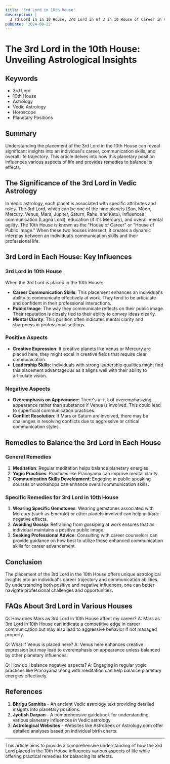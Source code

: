 ```yaml
---
title: '3rd Lord in 10th House'
description: |
  3 rd Lord in in 10 House, 3rd Lord in of 3 in 10 House of Career in Vedic astrology
pubDate: '2024-08-22'
---
```


# The 3rd Lord in the 10th House: Unveiling Astrological Insights

## Keywords
- 3rd Lord
- 10th House
- Astrology
- Vedic Astrology
- Horoscope
- Planetary Positions

## Summary
Understanding the placement of the 3rd Lord in the 10th House can reveal significant insights into an individual's career, communication skills, and overall life trajectory. This article delves into how this planetary position influences various aspects of life and provides remedies to balance its effects.

## The Significance of the 3rd Lord in Vedic Astrology

In Vedic astrology, each planet is associated with specific attributes and roles. The 3rd Lord, which can be one of the nine planets (Sun, Moon, Mercury, Venus, Mars, Jupiter, Saturn, Rahu, and Ketu), influences communication (Lagna Lord), education (if it's Mercury), and overall mental agility. The 10th House is known as the "House of Career" or "House of Public Image." When these two houses intersect, it creates a dynamic interplay between an individual’s communication skills and their professional life.

## 3rd Lord in Each House: Key Influences

### 3rd Lord in 10th House
When the 3rd Lord is placed in the 10th House:
- **Career Communication Skills**: This placement enhances an individual's ability to communicate effectively at work. They tend to be articulate and confident in their professional interactions.
- **Public Image**: The way they communicate reflects on their public image. Their reputation is closely tied to their ability to convey ideas clearly.
- **Mental Clarity**: This position often indicates mental clarity and sharpness in professional settings.

### Positive Aspects
- **Creative Expression**: If creative planets like Venus or Mercury are placed here, they might excel in creative fields that require clear communication.
- **Leadership Skills**: Individuals with strong leadership qualities might find this placement advantageous as it aligns well with their ability to articulate vision.

### Negative Aspects
- **Overemphasis on Appearance**: There's a risk of overemphasizing appearance rather than substance if Venus is involved. This could lead to superficial communication practices.
- **Conflict Resolution**: If Mars or Saturn are involved, there may be challenges in resolving conflicts due to aggressive or critical communication styles.

## Remedies to Balance the 3rd Lord in Each House

### General Remedies
1. **Meditation**: Regular meditation helps balance planetary energies.
2. **Yogic Practices**: Practices like Pranayama can improve mental clarity.
3. **Communication Skills Development**: Engaging in public speaking courses or workshops can enhance overall communication skills.

### Specific Remedies for 3rd Lord in 10th House
1. **Wearing Specific Gemstones**: Wearing gemstones associated with Mercury (such as Emerald) or other planets involved can help mitigate negative effects.
2. **Avoiding Gossip**: Refraining from gossiping at work ensures that an individual maintains a positive public image.
3. **Seeking Professional Advice**: Consulting with career counselors can provide guidance on how best to utilize these enhanced communication skills for career advancement.

## Conclusion
The placement of the 3rd Lord in the 10th House offers unique astrological insights into an individual's career trajectory and communication abilities. By understanding both positive and negative influences, one can better navigate professional challenges and opportunities.

## FAQs About 3rd Lord in Various Houses

Q: How does Mars as 3rd Lord in 10th House affect my career?
A: Mars as 3rd Lord in 10th House can indicate a competitive edge in career communication but may also lead to aggressive behavior if not managed properly.

Q: What if Venus is placed here?
A: Venus here enhances creative expression but may lead to overemphasis on appearance unless balanced by other planetary influences.

Q: How do I balance negative aspects?
A: Engaging in regular yogic practices like Pranayama along with meditation can help balance planetary energies effectively.

## References
1. **Bhrigu Samhita** - An ancient Vedic astrology text providing detailed insights into planetary positions.
2. **Jyotish Darpan** - A comprehensive guidebook for understanding various planetary influences in Vedic astrology.
3. **Astrological Websites** - Websites like AstroSeek or Astrology.com offer detailed analyses based on individual birth charts.

---

This article aims to provide a comprehensive understanding of how the 3rd Lord placed in the 10th House influences various aspects of life while offering practical remedies for balancing its effects.